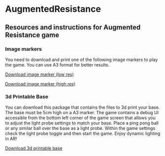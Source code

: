 # AugmentedResistance

## Resources and instructions for Augmented Resistance game

### Image markers

You need to download and print one of the following image markers to play the game. You can use A3 format for better results.

[Download image marker (low res)](https://github.com/fi-content2-games-platform/FIcontent.Gaming.Content.AugmentedResistance/releases/download/1.0/marker_low.jpg)

[Download image marker (high res)](https://github.com/fi-content2-games-platform/FIcontent.Gaming.Content.AugmentedResistance/releases/download/1.0/marker_hi.jpg)

### 3d Printable Base

You can download this package that contains the files to 3d print your base. The base must be 5cm high on a A3 marker. The game contains a debug UI accessible from the bottom left corner of the game screen that allows you to adjust the light probe settings to match your base.
Place a ping pong ball or any similar ball over the base as a light probe.
Within the game settings check the light probe toggle and then start the game.
Enjoy dynamic lighting in AR!

[Download 3d printable base](https://github.com/fi-content2-games-platform/FIcontent.Gaming.Content.AugmentedResistance/releases/download/1.0/base.rar)

